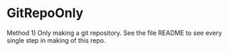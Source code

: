# GitRepoOnly
Method 1) Only making a git repository. See the file README to see every single step in making of this repo.
